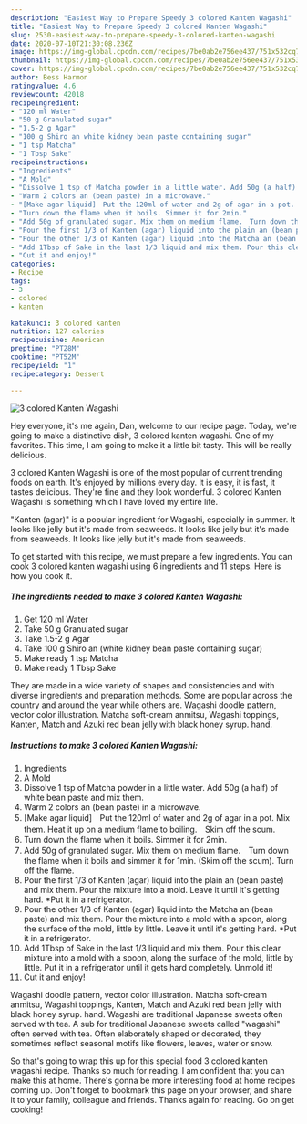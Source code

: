 ```yaml
---
description: "Easiest Way to Prepare Speedy 3 colored Kanten Wagashi"
title: "Easiest Way to Prepare Speedy 3 colored Kanten Wagashi"
slug: 2530-easiest-way-to-prepare-speedy-3-colored-kanten-wagashi
date: 2020-07-10T21:30:08.236Z
image: https://img-global.cpcdn.com/recipes/7be0ab2e756ee437/751x532cq70/3-colored-kanten-wagashi-recipe-main-photo.jpg
thumbnail: https://img-global.cpcdn.com/recipes/7be0ab2e756ee437/751x532cq70/3-colored-kanten-wagashi-recipe-main-photo.jpg
cover: https://img-global.cpcdn.com/recipes/7be0ab2e756ee437/751x532cq70/3-colored-kanten-wagashi-recipe-main-photo.jpg
author: Bess Harmon
ratingvalue: 4.6
reviewcount: 42018
recipeingredient:
- "120 ml Water"
- "50 g Granulated sugar"
- "1.5-2 g Agar"
- "100 g Shiro an white kidney bean paste containing sugar"
- "1 tsp Matcha"
- "1 Tbsp Sake"
recipeinstructions:
- "Ingredients"
- "A Mold"
- "Dissolve 1 tsp of Matcha powder in a little water. Add 50g (a half) of white bean paste and mix them."
- "Warm 2 colors an (bean paste) in a microwave."
- "[Make agar liquid]　Put the 120ml of water and 2g of agar in a pot. Mix them. Heat it up on a medium flame to boiling.　Skim off the scum."
- "Turn down the flame when it boils. Simmer it for 2min."
- "Add 50g of granulated sugar. Mix them on medium flame.　Turn down the flame when it boils and simmer it for 1min. (Skim off the scum). Turn off the flame."
- "Pour the first 1/3 of Kanten (agar) liquid into the plain an (bean paste) and mix them. Pour the mixture into a mold. Leave it until it&#39;s getting hard. *Put it in a refrigerator."
- "Pour the other 1/3 of Kanten (agar) liquid into the Matcha an (bean paste) and mix them. Pour the mixture into a mold with a spoon, along the surface of the mold, little by little. Leave it until it&#39;s getting hard. *Put it in a refrigerator."
- "Add 1Tbsp of Sake in the last 1/3 liquid and mix them. Pour this clear mixture into a mold with a spoon, along the surface of the mold, little by little. Put it in a refrigerator until it gets hard completely. Unmold it!"
- "Cut it and enjoy!"
categories:
- Recipe
tags:
- 3
- colored
- kanten

katakunci: 3 colored kanten 
nutrition: 127 calories
recipecuisine: American
preptime: "PT28M"
cooktime: "PT52M"
recipeyield: "1"
recipecategory: Dessert

---
```



![3 colored Kanten Wagashi](https://img-global.cpcdn.com/recipes/7be0ab2e756ee437/751x532cq70/3-colored-kanten-wagashi-recipe-main-photo.jpg)

Hey everyone, it's me again, Dan, welcome to our recipe page. Today, we're going to make a distinctive dish, 3 colored kanten wagashi. One of my favorites. This time, I am going to make it a little bit tasty. This will be really delicious.

3 colored Kanten Wagashi is one of the most popular of current trending foods on earth. It's enjoyed by millions every day. It is easy, it is fast, it tastes delicious. They're fine and they look wonderful. 3 colored Kanten Wagashi is something which I have loved my entire life.

&#34;Kanten (agar)&#34; is a popular ingredient for Wagashi, especially in summer. It looks like jelly but it&#39;s made from seaweeds. It looks like jelly but it&#39;s made from seaweeds. It looks like jelly but it&#39;s made from seaweeds.


To get started with this recipe, we must prepare a few ingredients. You can cook 3 colored kanten wagashi using 6 ingredients and 11 steps. Here is how you cook it.

<!--inarticleads1-->

##### The ingredients needed to make 3 colored Kanten Wagashi:

1. Get 120 ml Water
1. Take 50 g Granulated sugar
1. Take 1.5-2 g Agar
1. Take 100 g Shiro an (white kidney bean paste containing sugar)
1. Make ready 1 tsp Matcha
1. Make ready 1 Tbsp Sake


They are made in a wide variety of shapes and consistencies and with diverse ingredients and preparation methods. Some are popular across the country and around the year while others are. Wagashi doodle pattern, vector color illustration. Matcha soft-cream anmitsu, Wagashi toppings, Kanten, Match and Azuki red bean jelly with black honey syrup. hand. 

<!--inarticleads2-->

##### Instructions to make 3 colored Kanten Wagashi:

1. Ingredients
1. A Mold
1. Dissolve 1 tsp of Matcha powder in a little water. Add 50g (a half) of white bean paste and mix them.
1. Warm 2 colors an (bean paste) in a microwave.
1. [Make agar liquid]　Put the 120ml of water and 2g of agar in a pot. Mix them. Heat it up on a medium flame to boiling.　Skim off the scum.
1. Turn down the flame when it boils. Simmer it for 2min.
1. Add 50g of granulated sugar. Mix them on medium flame.　Turn down the flame when it boils and simmer it for 1min. (Skim off the scum). Turn off the flame.
1. Pour the first 1/3 of Kanten (agar) liquid into the plain an (bean paste) and mix them. Pour the mixture into a mold. Leave it until it&#39;s getting hard. *Put it in a refrigerator.
1. Pour the other 1/3 of Kanten (agar) liquid into the Matcha an (bean paste) and mix them. Pour the mixture into a mold with a spoon, along the surface of the mold, little by little. Leave it until it&#39;s getting hard. *Put it in a refrigerator.
1. Add 1Tbsp of Sake in the last 1/3 liquid and mix them. Pour this clear mixture into a mold with a spoon, along the surface of the mold, little by little. Put it in a refrigerator until it gets hard completely. Unmold it!
1. Cut it and enjoy!


Wagashi doodle pattern, vector color illustration. Matcha soft-cream anmitsu, Wagashi toppings, Kanten, Match and Azuki red bean jelly with black honey syrup. hand. Wagashi are traditional Japanese sweets often served with tea. A sub for traditional Japanese sweets called &#34;wagashi&#34; often served with tea. Often elaborately shaped or decorated, they sometimes reflect seasonal motifs like flowers, leaves, water or snow. 

So that's going to wrap this up for this special food 3 colored kanten wagashi recipe. Thanks so much for reading. I am confident that you can make this at home. There's gonna be more interesting food at home recipes coming up. Don't forget to bookmark this page on your browser, and share it to your family, colleague and friends. Thanks again for reading. Go on get cooking!
